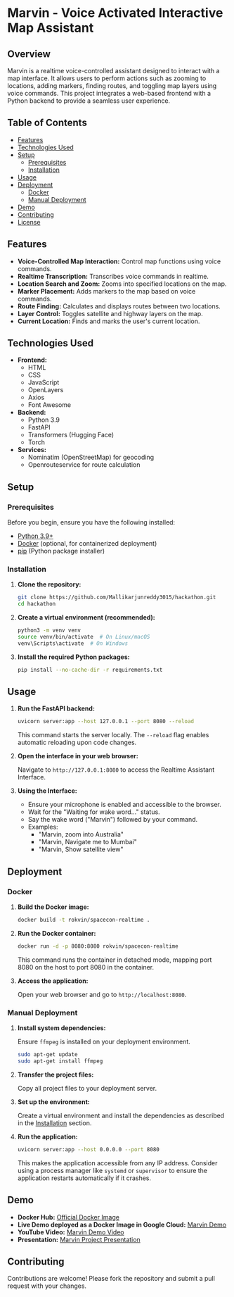 # Marvin - Voice Activated Interactive Map Assistant

## Overview

Marvin is a realtime voice-controlled assistant designed to interact with a map interface. It allows users to perform actions such as zooming to locations, adding markers, finding routes, and toggling map layers using voice commands. This project integrates a web-based frontend with a Python backend to provide a seamless user experience.

## Table of Contents

- [Features](#features)
- [Technologies Used](#technologies-used)
- [Setup](#setup)
  - [Prerequisites](#prerequisites)
  - [Installation](#installation)
- [Usage](#usage)
- [Deployment](#deployment)
  - [Docker](#docker)
  - [Manual Deployment](#manual-deployment)
- [Demo](#demo)
- [Contributing](#contributing)
- [License](#license)

## Features

- **Voice-Controlled Map Interaction:** Control map functions using voice commands.
- **Realtime Transcription:** Transcribes voice commands in realtime.
- **Location Search and Zoom:** Zooms into specified locations on the map.
- **Marker Placement:** Adds markers to the map based on voice commands.
- **Route Finding:** Calculates and displays routes between two locations.
- **Layer Control:** Toggles satellite and highway layers on the map.
- **Current Location:** Finds and marks the user's current location.

## Technologies Used

- **Frontend:**
  - HTML
  - CSS
  - JavaScript
  - OpenLayers
  - Axios
  - Font Awesome
- **Backend:**
  - Python 3.9
  - FastAPI
  - Transformers (Hugging Face)
  - Torch
- **Services:**
  - Nominatim (OpenStreetMap) for geocoding
  - Openrouteservice for route calculation

## Setup

### Prerequisites

Before you begin, ensure you have the following installed:

- [Python 3.9+](https://www.python.org/downloads/)
- [Docker](https://www.docker.com/get-started/) (optional, for containerized deployment)
- [pip](https://pip.pypa.io/en/stable/installing/) (Python package installer)

### Installation

1.  **Clone the repository:**

    ```bash
    git clone https://github.com/Mallikarjunreddy3015/hackathon.git
    cd hackathon
    ```

2.  **Create a virtual environment (recommended):**

    ```bash
    python3 -m venv venv
    source venv/bin/activate  # On Linux/macOS
    venv\Scripts\activate  # On Windows
    ```

3.  **Install the required Python packages:**

    ```bash
    pip install --no-cache-dir -r requirements.txt
    ```

## Usage

1.  **Run the FastAPI backend:**

    ```bash
    uvicorn server:app --host 127.0.0.1 --port 8080 --reload
    ```

    This command starts the server locally. The `--reload` flag enables automatic reloading upon code changes.

2.  **Open the interface in your web browser:**

    Navigate to `http://127.0.0.1:8080` to access the Realtime Assistant Interface.

3.  **Using the Interface:**

    - Ensure your microphone is enabled and accessible to the browser.
    - Wait for the "Waiting for wake word..." status.
    - Say the wake word ("Marvin") followed by your command.
    - Examples:
      - "Marvin, zoom into Australia"
      - "Marvin, Navigate me to Mumbai"
      - "Marvin, Show satellite view"

## Deployment

### Docker

1.  **Build the Docker image:**

    ```bash
    docker build -t rokvin/spacecon-realtime .
    ```

2.  **Run the Docker container:**

    ```bash
    docker run -d -p 8080:8080 rokvin/spacecon-realtime
    ```

    This command runs the container in detached mode, mapping port 8080 on the host to port 8080 in the container.

3.  **Access the application:**

    Open your web browser and go to `http://localhost:8080`.

### Manual Deployment

1.  **Install system dependencies:**

    Ensure `ffmpeg` is installed on your deployment environment.

    ```bash
    sudo apt-get update
    sudo apt-get install ffmpeg
    ```

2.  **Transfer the project files:**

    Copy all project files to your deployment server.

3.  **Set up the environment:**

    Create a virtual environment and install the dependencies as described in the [Installation](#installation) section.

4.  **Run the application:**

    ```bash
    uvicorn server:app --host 0.0.0.0 --port 8080
    ```

    This makes the application accessible from any IP address. Consider using a process manager like `systemd` or `supervisor` to ensure the application restarts automatically if it crashes.

## Demo

- **Docker Hub:** [Official Docker Image](https://hub.docker.com/r/rokvin/spacecon-realtime)
- **Live Demo deployed as a Docker Image in Google Cloud:** [Marvin Demo](https://hello-756234311992.us-central1.run.app/)
- **YouTube Video:** [Marvin Demo Video](http://youtube.com/your-demo-video)
- **Presentation:** [Marvin Project Presentation](http://your-presentation-link.com)

## Contributing

Contributions are welcome! Please fork the repository and submit a pull request with your changes.
